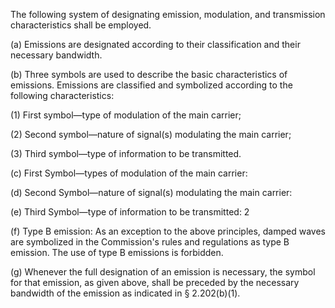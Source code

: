 The following system of designating emission, modulation, and transmission characteristics shall be employed.

(a) Emissions are designated according to their classification and their necessary bandwidth.

(b) Three symbols are used to describe the basic characteristics of emissions. Emissions are classified and symbolized according to the following characteristics:

(1) First symbol—type of modulation of the main carrier;

(2) Second symbol—nature of signal(s) modulating the main carrier;

(3) Third symbol—type of information to be transmitted.

(c) First Symbol—types of modulation of the main carrier:

(d) Second Symbol—nature of signal(s) modulating the main carrier:

(e) Third Symbol—type of information to be transmitted: 2
                
              

(f) Type B emission: As an exception to the above principles, damped waves are symbolized in the Commission's rules and regulations as type B emission. The use of type B emissions is forbidden.

(g) Whenever the full designation of an emission is necessary, the symbol for that emission, as given above, shall be preceded by the necessary bandwidth of the emission as indicated in § 2.202(b)(1).

